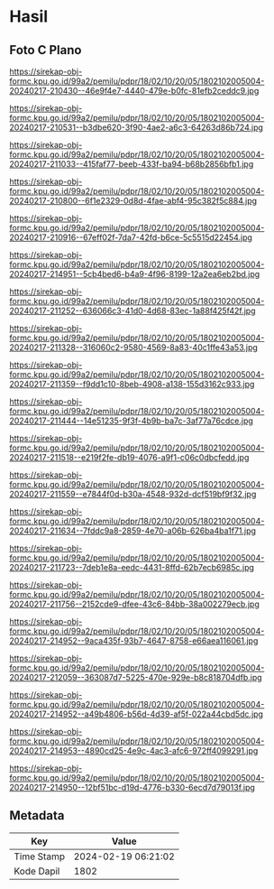 # Hasil

## Foto C Plano

https://sirekap-obj-formc.kpu.go.id/99a2/pemilu/pdpr/18/02/10/20/05/1802102005004-20240217-210430--46e9f4e7-4440-479e-b0fc-81efb2ceddc9.jpg

https://sirekap-obj-formc.kpu.go.id/99a2/pemilu/pdpr/18/02/10/20/05/1802102005004-20240217-210531--b3dbe620-3f90-4ae2-a6c3-64263d86b724.jpg

https://sirekap-obj-formc.kpu.go.id/99a2/pemilu/pdpr/18/02/10/20/05/1802102005004-20240217-211033--415faf77-beeb-433f-ba94-b68b2856bfb1.jpg

https://sirekap-obj-formc.kpu.go.id/99a2/pemilu/pdpr/18/02/10/20/05/1802102005004-20240217-210800--6f1e2329-0d8d-4fae-abf4-95c382f5c884.jpg

https://sirekap-obj-formc.kpu.go.id/99a2/pemilu/pdpr/18/02/10/20/05/1802102005004-20240217-210916--67eff02f-7da7-42fd-b6ce-5c5515d22454.jpg

https://sirekap-obj-formc.kpu.go.id/99a2/pemilu/pdpr/18/02/10/20/05/1802102005004-20240217-214951--5cb4bed6-b4a9-4f96-8199-12a2ea6eb2bd.jpg

https://sirekap-obj-formc.kpu.go.id/99a2/pemilu/pdpr/18/02/10/20/05/1802102005004-20240217-211252--636066c3-41d0-4d68-83ec-1a88f425f42f.jpg

https://sirekap-obj-formc.kpu.go.id/99a2/pemilu/pdpr/18/02/10/20/05/1802102005004-20240217-211328--316060c2-9580-4569-8a83-40c1ffe43a53.jpg

https://sirekap-obj-formc.kpu.go.id/99a2/pemilu/pdpr/18/02/10/20/05/1802102005004-20240217-211359--f9dd1c10-8beb-4908-a138-155d3162c933.jpg

https://sirekap-obj-formc.kpu.go.id/99a2/pemilu/pdpr/18/02/10/20/05/1802102005004-20240217-211444--14e51235-9f3f-4b9b-ba7c-3af77a76cdce.jpg

https://sirekap-obj-formc.kpu.go.id/99a2/pemilu/pdpr/18/02/10/20/05/1802102005004-20240217-211518--e219f2fe-db19-4076-a9f1-c06c0dbcfedd.jpg

https://sirekap-obj-formc.kpu.go.id/99a2/pemilu/pdpr/18/02/10/20/05/1802102005004-20240217-211559--e7844f0d-b30a-4548-932d-dcf519bf9f32.jpg

https://sirekap-obj-formc.kpu.go.id/99a2/pemilu/pdpr/18/02/10/20/05/1802102005004-20240217-211634--7fddc9a8-2859-4e70-a06b-626ba4ba1f71.jpg

https://sirekap-obj-formc.kpu.go.id/99a2/pemilu/pdpr/18/02/10/20/05/1802102005004-20240217-211723--7deb1e8a-eedc-4431-8ffd-62b7ecb6985c.jpg

https://sirekap-obj-formc.kpu.go.id/99a2/pemilu/pdpr/18/02/10/20/05/1802102005004-20240217-211756--2152cde9-dfee-43c6-84bb-38a002279ecb.jpg

https://sirekap-obj-formc.kpu.go.id/99a2/pemilu/pdpr/18/02/10/20/05/1802102005004-20240217-214952--9aca435f-93b7-4647-8758-e66aea116061.jpg

https://sirekap-obj-formc.kpu.go.id/99a2/pemilu/pdpr/18/02/10/20/05/1802102005004-20240217-212059--363087d7-5225-470e-929e-b8c818704dfb.jpg

https://sirekap-obj-formc.kpu.go.id/99a2/pemilu/pdpr/18/02/10/20/05/1802102005004-20240217-214952--a49b4806-b56d-4d39-af5f-022a44cbd5dc.jpg

https://sirekap-obj-formc.kpu.go.id/99a2/pemilu/pdpr/18/02/10/20/05/1802102005004-20240217-214953--4890cd25-4e9c-4ac3-afc6-972ff4099291.jpg

https://sirekap-obj-formc.kpu.go.id/99a2/pemilu/pdpr/18/02/10/20/05/1802102005004-20240217-214950--12bf51bc-d19d-4776-b330-6ecd7d79013f.jpg


## Metadata

| Key        | Value               |
| ---------- | ------------------- |
| Time Stamp | 2024-02-19 06:21:02 |
| Kode Dapil | 1802                |



